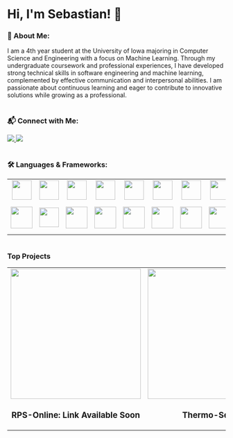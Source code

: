 # Hi, I'm Sebastian! 👋

### 📖 About Me:
I am a 4th year student at the University of Iowa majoring in Computer Science and Engineering with a focus on Machine Learning. Through my undergraduate coursework and professional experiences, I have developed strong technical skills in software engineering and machine learning, complemented by effective communication and interpersonal abilities. I am passionate about continuous learning and eager to contribute to innovative solutions while growing as a professional.

#

### 📬 Connect with Me:
<div align="left">
  <a href="mailto:sdparecattil@gmail.com">
    <img src="https://img.shields.io/badge/Email-D14836?style=for-the-badge&logo=gmail&logoColor=white" />
  </a>
  <a href="https://linkedin.com/in/sparecattil">
    <img src="https://img.shields.io/badge/LinkedIn-0077B5?style=for-the-badge&logo=linkedin&logoColor=white" />
  </a>
</div>

#

### 🛠️ Languages & Frameworks:
<table>
  <tr>
    <td align="center" width="80px"><img width="45px" src="https://cdn.jsdelivr.net/gh/devicons/devicon@latest/icons/java/java-original.svg" /><br></td>
    <td align="center" width="80px"><img width="45px" src="https://cdn.jsdelivr.net/gh/devicons/devicon@latest/icons/python/python-original.svg" /><br></td>
    <td align="center" width="80px"><img width="45px" src="https://cdn.jsdelivr.net/gh/devicons/devicon@latest/icons/cplusplus/cplusplus-original.svg" /><br></td>
    <td align="center" width="80px"><img width="45px" src="https://cdn.jsdelivr.net/gh/devicons/devicon@latest/icons/javascript/javascript-original.svg" /><br></td>
    <td align="center" width="80px"><img width="45px" src="https://cdn.jsdelivr.net/gh/devicons/devicon@latest/icons/matlab/matlab-original.svg" /><br></td>
    <td align="center" width="80px"><img width="45px" src="https://cdn.jsdelivr.net/gh/devicons/devicon@latest/icons/c/c-original.svg" /><br></td>
    <td align="center" width="80px"><img width="45px" src="https://cdn.jsdelivr.net/gh/devicons/devicon@latest/icons/html5/html5-plain-wordmark.svg" /><br></td>
    <td align="center" width="80px"><img width="45px" src="https://cdn.jsdelivr.net/gh/devicons/devicon@latest/icons/css3/css3-plain-wordmark.svg" /><br></td>
    <td align="center" width="80px"><img width="45px" src="https://cdn.jsdelivr.net/gh/devicons/devicon@latest/icons/csharp/csharp-original.svg" /><br></td>
    <td align="center" width="80px"><img width="45px" src="https://cdn.jsdelivr.net/gh/devicons/devicon@latest/icons/subversion/subversion-original.svg" /><br></td>
    <td align="center" width="80px"><img width="45px" src="https://cdn.jsdelivr.net/gh/devicons/devicon@latest/icons/gitlab/gitlab-original.svg" /><br></td>
  </tr>
  <tr>
    <td align="center" width="80px"><img width="50px" src="https://cdn.jsdelivr.net/gh/devicons/devicon@latest/icons/mongodb/mongodb-plain-wordmark.svg" /><br></td>
    <td align="center" width="80px"><img width="45px" src="https://cdn.jsdelivr.net/gh/devicons/devicon@latest/icons/redis/redis-plain-wordmark.svg" /><br></td>
    <td align="center" width="80px"><img width="50px" src="https://cdn.jsdelivr.net/gh/devicons/devicon@latest/icons/postgresql/postgresql-plain-wordmark.svg" /><br></td>
    <td align="center" width="80px"><img width="50px" src="https://cdn.jsdelivr.net/gh/devicons/devicon@latest/icons/firebase/firebase-plain-wordmark.svg" /><br></td>
    <td align="center" width="80px"><img width="50px" src="https://cdn.jsdelivr.net/gh/devicons/devicon@latest/icons/nodejs/nodejs-plain-wordmark.svg" /><br></td>
    <td align="center" width="80px"><img width="50px" src="https://cdn.jsdelivr.net/gh/devicons/devicon@latest/icons/numpy/numpy-plain-wordmark.svg" /><br></td>
    <td align="center" width="80px"><img width="50px" src="https://cdn.jsdelivr.net/gh/devicons/devicon@latest/icons/pandas/pandas-original-wordmark.svg" /><br></td>
    <td align="center" width="80px"><img width="50px" src="https://cdn.jsdelivr.net/gh/devicons/devicon@latest/icons/docker/docker-plain-wordmark.svg" /><br></td>
    <td align="center" width="80px"><img width="70px" src="https://cdn.jsdelivr.net/gh/devicons/devicon@latest/icons/unity/unity-original-wordmark.svg" /><br></td>
    <td align="center" width="80px"><img width="50px" src="https://cdn.jsdelivr.net/gh/devicons/devicon@latest/icons/socketio/socketio-original.svg" /><br></td>
    <td align="center" width="80px"><img width="50px" src="https://cdn.jsdelivr.net/gh/devicons/devicon@latest/icons/jira/jira-original-wordmark.svg" /><br></td>
  </tr>
</table>

#

### Top Projects
<table>
  <tr>
    <td align="center">
      <a href="https://github.com/sparecattil/RPS-Online">
        <img src="https://github.com/user-attachments/assets/87b11fa5-0a03-4436-b5ec-71549bb63293" width="300" />
      </a>
      <h3>RPS-Online: Link Available Soon</h3>
    </td>
    <td align="center">
      <a href="https://github.com/sparecattil/Thermo-Sense">
        <img src="https://github.com/user-attachments/assets/6403fef4-9db7-42f4-915d-05ddaa8a624f" width="300" />
      </a>
      <h3>Thermo-Sense</h3>
    </td>
    <td align="center">
      <a href="https://github.com/sparecattil/Dino-Dash">
        <img src="https://github.com/user-attachments/assets/a92a6dab-eff1-47c9-b34f-cbc688ee55b7" width="200" />
      </a>
      <h3>Dino-Dash</h3>
    </td>
  </tr>
</table>








